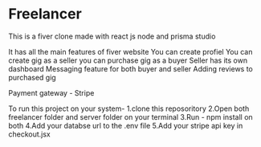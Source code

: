 # Freelancer
 This is a fiver clone made with react js node and prisma studio

 It has all the main features of fiver website 
 You can create profiel
 You can create gig as a seller
 you can purchase gig as a buyer
 Seller has its own dashboard 
 Messaging feature for both buyer and seller
 Adding reviews to purchased gig

 Payment gateway - Stripe


 To run this project on your system-
 1.clone this reposoritory
 2.Open both freelancer folder and server folder on your terminal
 3.Run - npm install on both
 4.Add your databse url to the .env file
 5.Add your stripe api key in checkout.jsx
